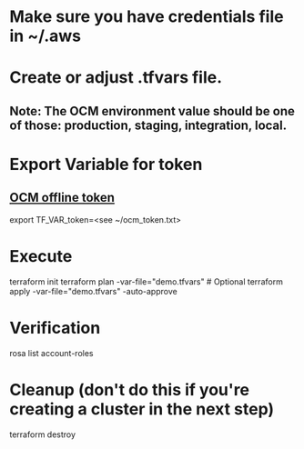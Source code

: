 # Make sure you have credentials file in ~/.aws
# Create or adjust .tfvars file.
## Note: The OCM environment value should be one of those: production, staging, integration, local.

# Export Variable for token
## [OCM offline token](https://console.redhat.com/openshift/token)
export TF_VAR_token=<see ~/ocm_token.txt>

# Execute
terraform init
terraform plan -var-file="demo.tfvars" # Optional
terraform apply -var-file="demo.tfvars" -auto-approve


# Verification
rosa list account-roles

# Cleanup (don't do this if you're creating a cluster in the next step)
terraform destroy
